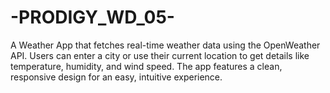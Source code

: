 # -PRODIGY_WD_05-
A Weather App that fetches real-time weather data using the OpenWeather API. Users can enter a city or use their current location to get details like temperature, humidity, and wind speed. The app features a clean, responsive design for an easy, intuitive experience.
